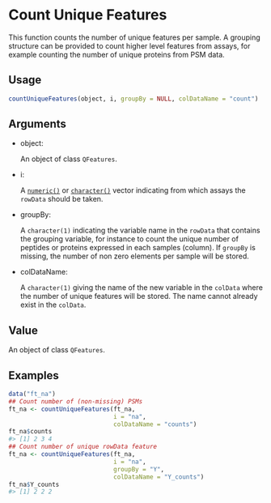 # Count Unique Features

This function counts the number of unique features per sample. A
grouping structure can be provided to count higher level features from
assays, for example counting the number of unique proteins from PSM
data.

## Usage

``` r
countUniqueFeatures(object, i, groupBy = NULL, colDataName = "count")
```

## Arguments

- object:

  An object of class `QFeatures`.

- i:

  A [`numeric()`](https://rdrr.io/r/base/numeric.html) or
  [`character()`](https://rdrr.io/r/base/character.html) vector
  indicating from which assays the `rowData` should be taken.

- groupBy:

  A `character(1)` indicating the variable name in the `rowData` that
  contains the grouping variable, for instance to count the unique
  number of peptides or proteins expressed in each samples (column). If
  `groupBy` is missing, the number of non zero elements per sample will
  be stored.

- colDataName:

  A `character(1)` giving the name of the new variable in the `colData`
  where the number of unique features will be stored. The name cannot
  already exist in the `colData`.

## Value

An object of class `QFeatures`.

## Examples

``` r
data("ft_na")
## Count number of (non-missing) PSMs
ft_na <- countUniqueFeatures(ft_na, 
                             i = "na", 
                             colDataName = "counts")
ft_na$counts
#> [1] 2 3 4
## Count number of unique rowData feature
ft_na <- countUniqueFeatures(ft_na, 
                             i = "na", 
                             groupBy = "Y",
                             colDataName = "Y_counts")
ft_na$Y_counts
#> [1] 2 2 2
```
